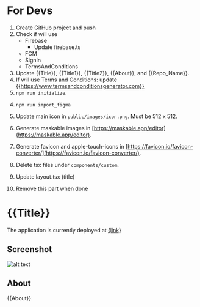 # For Devs

1. Create GitHub project and push
2. Check if will use
   - Firebase
     - Update firebase.ts
   - FCM
   - SignIn
   - TermsAndConditions
3. Update {{Title}}, {{Title1}}, {{Title2}}, {{About}}, and {{Repo_Name}}.
4. If will use Terms and Conditions: update {{https://www.termsandconditionsgenerator.com}}
5. `npm run initialize`.

4) `npm run import_figma`

5) Update main icon in `public/images/icon.png`. Must be 512 x 512.
6) Generate maskable images in [https://maskable.app/editor](https://maskable.app/editor).
7) Generate favicon and apple-touch-icons in [https://favicon.io/favicon-converter/](https://favicon.io/favicon-converter/).
8) Delete tsx files under `components/custom`.
9) Update layout.tsx (title)
10) Remove this part when done

#

# {{Title}}

The application is currently deployed at [{link}]({link})

## Screenshot

![alt text](https://github.com/Manila-Arduino/{{Repo_Name}}/blob/main/public/images/screenshot.png)

## About

{{About}}
